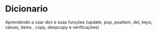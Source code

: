 # Dicionario
 Aprendendo a usar dict e suas funções (update, pop, popitem, del, keys, values, items , copy, deepcopy e verificações)
